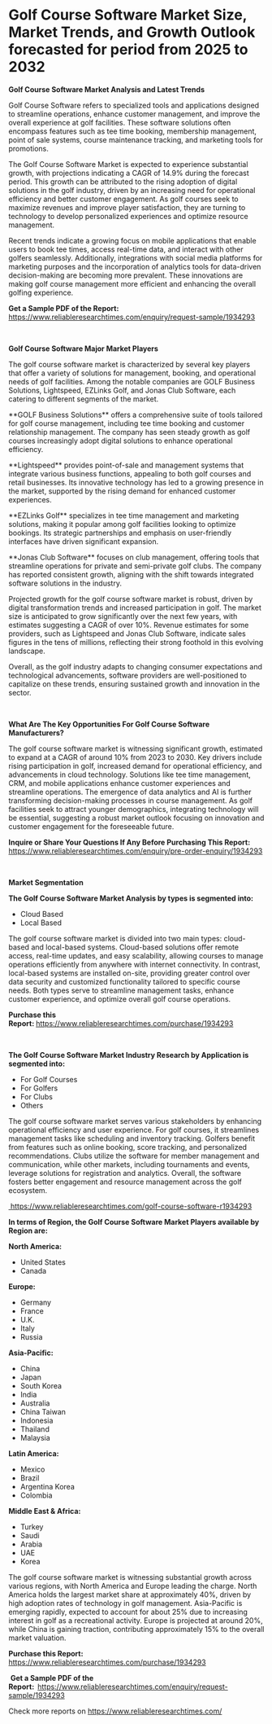 <p><h1>Golf Course Software Market Size, Market Trends, and Growth Outlook forecasted for period from 2025 to 2032</h1></p><p><strong>Golf Course Software Market Analysis and Latest Trends</strong></p>
<p><p>Golf Course Software refers to specialized tools and applications designed to streamline operations, enhance customer management, and improve the overall experience at golf facilities. These software solutions often encompass features such as tee time booking, membership management, point of sale systems, course maintenance tracking, and marketing tools for promotions. </p><p>The Golf Course Software Market is expected to experience substantial growth, with projections indicating a CAGR of 14.9% during the forecast period. This growth can be attributed to the rising adoption of digital solutions in the golf industry, driven by an increasing need for operational efficiency and better customer engagement. As golf courses seek to maximize revenues and improve player satisfaction, they are turning to technology to develop personalized experiences and optimize resource management. </p><p>Recent trends indicate a growing focus on mobile applications that enable users to book tee times, access real-time data, and interact with other golfers seamlessly. Additionally, integrations with social media platforms for marketing purposes and the incorporation of analytics tools for data-driven decision-making are becoming more prevalent. These innovations are making golf course management more efficient and enhancing the overall golfing experience.</p></p>
<p><strong>Get a Sample PDF of the Report:&nbsp;</strong> <a href="https://www.reliableresearchtimes.com/enquiry/request-sample/1934293?utm_campaign=3101&utm_medium=2&utm_source=Github&utm_content=ia&utm_term=09032025&utm_id=golf-course-software">https://www.reliableresearchtimes.com/enquiry/request-sample/1934293</a></p>
<p>&nbsp;</p>
<p><strong>Golf Course Software Major Market Players</strong></p>
<p><p>The golf course software market is characterized by several key players that offer a variety of solutions for management, booking, and operational needs of golf facilities. Among the notable companies are GOLF Business Solutions, Lightspeed, EZLinks Golf, and Jonas Club Software, each catering to different segments of the market.</p><p>**GOLF Business Solutions** offers a comprehensive suite of tools tailored for golf course management, including tee time booking and customer relationship management. The company has seen steady growth as golf courses increasingly adopt digital solutions to enhance operational efficiency.</p><p>**Lightspeed** provides point-of-sale and management systems that integrate various business functions, appealing to both golf courses and retail businesses. Its innovative technology has led to a growing presence in the market, supported by the rising demand for enhanced customer experiences.</p><p>**EZLinks Golf** specializes in tee time management and marketing solutions, making it popular among golf facilities looking to optimize bookings. Its strategic partnerships and emphasis on user-friendly interfaces have driven significant expansion.</p><p>**Jonas Club Software** focuses on club management, offering tools that streamline operations for private and semi-private golf clubs. The company has reported consistent growth, aligning with the shift towards integrated software solutions in the industry.</p><p>Projected growth for the golf course software market is robust, driven by digital transformation trends and increased participation in golf. The market size is anticipated to grow significantly over the next few years, with estimates suggesting a CAGR of over 10%. Revenue estimates for some providers, such as Lightspeed and Jonas Club Software, indicate sales figures in the tens of millions, reflecting their strong foothold in this evolving landscape.</p><p>Overall, as the golf industry adapts to changing consumer expectations and technological advancements, software providers are well-positioned to capitalize on these trends, ensuring sustained growth and innovation in the sector.</p></p>
<p>&nbsp;</p>
<p><strong>What Are The Key Opportunities For Golf Course Software Manufacturers?</strong></p>
<p><p>The golf course software market is witnessing significant growth, estimated to expand at a CAGR of around 10% from 2023 to 2030. Key drivers include rising participation in golf, increased demand for operational efficiency, and advancements in cloud technology. Solutions like tee time management, CRM, and mobile applications enhance customer experiences and streamline operations. The emergence of data analytics and AI is further transforming decision-making processes in course management. As golf facilities seek to attract younger demographics, integrating technology will be essential, suggesting a robust market outlook focusing on innovation and customer engagement for the foreseeable future.</p></p>
<p><strong>Inquire or Share Your Questions If Any Before Purchasing This Report:</strong> <a href="https://www.reliableresearchtimes.com/enquiry/pre-order-enquiry/1934293?utm_campaign=3101&utm_medium=2&utm_source=Github&utm_content=ia&utm_term=09032025&utm_id=golf-course-software">https://www.reliableresearchtimes.com/enquiry/pre-order-enquiry/1934293</a></p>
<p>&nbsp;</p>
<p><strong>Market Segmentation</strong></p>
<p><strong>The Golf Course Software Market Analysis by types is segmented into:</strong></p>
<p><ul><li>Cloud Based</li><li>Local Based</li></ul></p>
<p><p>The golf course software market is divided into two main types: cloud-based and local-based systems. Cloud-based solutions offer remote access, real-time updates, and easy scalability, allowing courses to manage operations efficiently from anywhere with internet connectivity. In contrast, local-based systems are installed on-site, providing greater control over data security and customized functionality tailored to specific course needs. Both types serve to streamline management tasks, enhance customer experience, and optimize overall golf course operations.</p></p>
<p><strong>Purchase this Report:&nbsp;</strong><a href="https://www.reliableresearchtimes.com/purchase/1934293?utm_campaign=3101&utm_medium=2&utm_source=Github&utm_content=ia&utm_term=09032025&utm_id=golf-course-software">https://www.reliableresearchtimes.com/purchase/1934293</a></p>
<p>&nbsp;</p>
<p><strong>The Golf Course Software Market Industry Research by Application is segmented into:</strong></p>
<p><ul><li>For Golf Courses</li><li>For Golfers</li><li>For Clubs</li><li>Others</li></ul></p>
<p><p>The golf course software market serves various stakeholders by enhancing operational efficiency and user experience. For golf courses, it streamlines management tasks like scheduling and inventory tracking. Golfers benefit from features such as online booking, score tracking, and personalized recommendations. Clubs utilize the software for member management and communication, while other markets, including tournaments and events, leverage solutions for registration and analytics. Overall, the software fosters better engagement and resource management across the golf ecosystem.</p></p>
<p><a href="https://www.reliableresearchtimes.com/golf-course-software-r1934293?utm_campaign=3101&utm_medium=2&utm_source=Github&utm_content=ia&utm_term=09032025&utm_id=golf-course-software">&nbsp;https://www.reliableresearchtimes.com/golf-course-software-r1934293</a></p>
<p><strong>In terms of Region, the Golf Course Software Market Players available by Region are:</strong></p>
<p>
    <p> <strong> North America: </strong>
        <ul>
            <li>United States</li>
            <li>Canada</li>
        </ul>
        </p> 
    <p> <strong> Europe: </strong>
        <ul>
            <li>Germany</li>
            <li>France</li>
            <li>U.K.</li>
            <li>Italy</li>
            <li>Russia</li>
        </ul>
        </p> 
    <p> <strong> Asia-Pacific: </strong>
        <ul>
            <li>China</li>
            <li>Japan</li>
            <li>South Korea</li>
            <li>India</li>
            <li>Australia</li>
            <li>China Taiwan</li>
            <li>Indonesia</li>
            <li>Thailand</li>
            <li>Malaysia</li>
        </ul>
        </p> 
    <p> <strong> Latin America: </strong>
        <ul>
            <li>Mexico</li>
            <li>Brazil</li>
            <li>Argentina Korea</li>
            <li>Colombia</li>
        </ul>
        </p> 
    <p> <strong> Middle East & Africa: </strong>
        <ul>
            <li>Turkey</li>
            <li>Saudi</li>
            <li>Arabia</li>
            <li>UAE</li>
            <li>Korea</li>
        </ul>
    </p>
    </p>
<p><p>The golf course software market is witnessing substantial growth across various regions, with North America and Europe leading the charge. North America holds the largest market share at approximately 40%, driven by high adoption rates of technology in golf management. Asia-Pacific is emerging rapidly, expected to account for about 25% due to increasing interest in golf as a recreational activity. Europe is projected at around 20%, while China is gaining traction, contributing approximately 15% to the overall market valuation.</p></p>
<p><strong>Purchase this Report: </strong><a href="https://www.reliableresearchtimes.com/purchase/1934293?utm_campaign=3101&utm_medium=2&utm_source=Github&utm_content=ia&utm_term=09032025&utm_id=golf-course-software">https://www.reliableresearchtimes.com/purchase/1934293</a></p>
<p>&nbsp;<strong>Get a Sample PDF of the Report:&nbsp;&nbsp;</strong><a href="https://www.reliableresearchtimes.com/enquiry/request-sample/1934293?utm_campaign=3101&utm_medium=2&utm_source=Github&utm_content=ia&utm_term=09032025&utm_id=golf-course-software">https://www.reliableresearchtimes.com/enquiry/request-sample/1934293</a></p>
<p><strong></strong></p>
<p>Check more reports on <a href="https://www.reliableresearchtimes.com/?utm_campaign=3101&utm_medium=2&utm_source=Github&utm_content=ia&utm_term=09032025&utm_id=golf-course-software">https://www.reliableresearchtimes.com/</a></p>